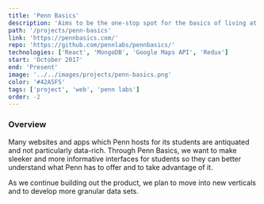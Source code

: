 ```yaml
---
title: 'Penn Basics'
description: 'Aims to be the one-stop spot for the basics of living at Penn. Aggregates essential data on study spaces, dining, laundry, and food trucks.'
path: '/projects/penn-basics'
link: 'https://pennbasics.com/'
repo: 'https://github.com/pennlabs/pennbasics/'
technologies: ['React', 'MongoDB', 'Google Maps API', 'Redux']
start: 'October 2017'
end: 'Present'
image: '../../images/projects/penn-basics.png'
color: '#42A5F5'
tags: ['project', 'web', 'penn labs']
order: -2
---
```


### Overview

Many websites and apps which Penn hosts for its students are antiquated and not particularly data-rich. Through Penn Basics, we want to make sleeker and more informative interfaces for students so they can better understand what Penn has to offer and to take advantage of it.

As we continue building out the product, we plan to move into new verticals and to develop more granular data sets.
